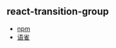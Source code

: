 ## react-transition-group

- [npm](https://www.npmjs.com/package/react-transition-group)
- [语雀](https://www.yuque.com/yl-code/bf/oz45zy)
